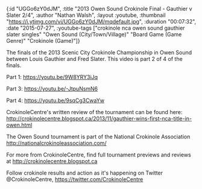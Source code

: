 {:id "UGGo6zY0dJM",
 :title "2013 Owen Sound Crokinole Final - Gauthier v Slater 2/4",
 :author "Nathan Walsh",
 :layout :youtube,
 :thumbnail "https://i.ytimg.com/vi/UGGo6zY0dJM/mqdefault.jpg",
 :duration "00:07:32",
 :date "2015-07-27",
 :youtube-tags
 ["crokinole nca owen sound gauthier slater singles"
  "Owen Sound (City/Town/Village)"
  "Board Game (Game Genre)"
  "Crokinole (Game)"]}


The finals of the 2013 Scenic City Crokinole Championship in Owen Sound between Louis Gauthier and Fred Slater. This video is part 2 of 4 of the finals.

Part 1: https://youtu.be/9W8YRY3iJq

Part 3: https://youtu.be/-JtpuNsmN6

Part 4: https://youtu.be/9sqCg3CwaYw

CrokinoleCentre's written review of the tournament can be found here: http://crokinolecentre.blogspot.ca/2013/11/gauthier-wins-first-nca-title-in-owen.html

The Owen Sound tournament is part of the National Crokinole Association http://nationalcrokinoleassociation.com/

For more from CrokinoleCentre, find full tournament previews and reviews at http://crokinolecentre.blogspot.ca

Follow crokinole results and action as it's happening on Twitter @CrokinoleCentre, https://twitter.com/CrokinoleCentre
